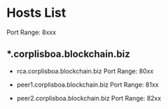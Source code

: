 # Hosts List

Port Range: 8xxx

## *.corplisboa.blockchain.biz

- rca.corplisboa.blockchain.biz
Port Range: 80xx

- peer1.corplisboa.blockchain.biz
Port Range: 81xx

- peer2.corplisboa.blockchain.biz
Port Range: 82xx
